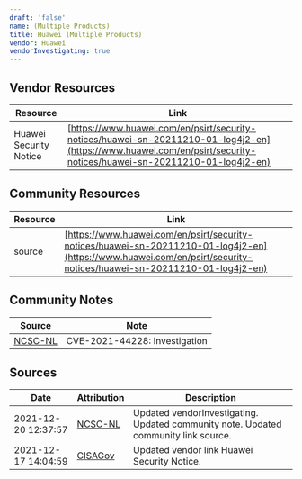 ```yaml
---
draft: 'false'
name: (Multiple Products)
title: Huawei (Multiple Products)
vendor: Huawei
vendorInvestigating: true
---
```


## Vendor Resources
| Resource | Link |
| --- | --- |
| Huawei Security Notice | [https://www.huawei.com/en/psirt/security-notices/huawei-sn-20211210-01-log4j2-en](https://www.huawei.com/en/psirt/security-notices/huawei-sn-20211210-01-log4j2-en) |

## Community Resources
| Resource | Link |
| --- | --- |
| source | [https://www.huawei.com/en/psirt/security-notices/huawei-sn-20211210-01-log4j2-en](https://www.huawei.com/en/psirt/security-notices/huawei-sn-20211210-01-log4j2-en) |

## Community Notes
| Source | Note |
| --- | --- |
| [NCSC-NL](https://github.com/NCSC-NL/log4shell/blob/main/software/README.md) | CVE-2021-44228: Investigation </ul> |

## Sources
| Date | Attribution | Description |
| --- | --- | --- |
| 2021-12-20 12:37:57 | [NCSC-NL](https://github.com/NCSC-NL/log4shell/blob/main/software/README.md) | Updated vendorInvestigating. Updated community note. Updated community link source.  |
| 2021-12-17 14:04:59 | [CISAGov](https://raw.githubusercontent.com/cisagov/log4j-affected-db/develop/README.md) | Updated vendor link Huawei Security Notice.  |
